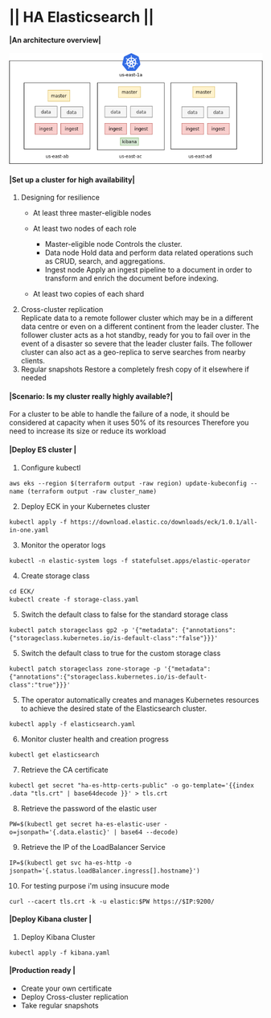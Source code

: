 # || HA Elasticsearch ||

#### |An architecture overview|

![alt text](https://github.com/YousraBorchani/HA-ELASTICSEARCH/blob/main/ha-es-architecture.png?raw=true)


#### |Set up a cluster for high availability|
1. Designing for resilience
    - At least three master-eligible nodes
    - At least two nodes of each role 
        - Master-eligible node
            Controls the cluster. 
        - Data node
            Hold data and perform data related operations such as CRUD, search, and aggregations. 
        - Ingest node 
           Apply an ingest pipeline to a document in order to transform and enrich the document before indexing. 

    - At least two copies of each shard 
2. Cross-cluster replication    
    Replicate data to a remote follower cluster which may be in a different data 
    centre or even on a different continent from the leader cluster. 
    The follower cluster acts as a hot standby, ready for you to fail over in the 
    event of a disaster so severe that the leader cluster fails. 
    The follower cluster can also act as a geo-replica to serve searches from nearby clients.  
3. Regular snapshots 
    Restore a completely fresh copy of it elsewhere if needed

#### |Scenario: Is my cluster really highly available?|
For a cluster to be able to handle the failure of a node, 
it should be considered at capacity when it uses 50% of its resources 
Therefore you need to increase its size or reduce its workload

#### |Deploy ES cluster | 

1. Configure kubectl

```
aws eks --region $(terraform output -raw region) update-kubeconfig --name (terraform output -raw cluster_name)
```

2. Deploy ECK in your Kubernetes cluster
```
kubectl apply -f https://download.elastic.co/downloads/eck/1.0.1/all-in-one.yaml
```

3. Monitor the operator logs
```
kubectl -n elastic-system logs -f statefulset.apps/elastic-operator
```

4. Create storage class
```
cd ECK/
kubectl create -f storage-class.yaml
```

5. Switch the default class to false for the standard storage class
```
kubectl patch storageclass gp2 -p '{"metadata": {"annotations":{"storageclass.kubernetes.io/is-default-class":"false"}}}'
```

5. Switch the default class to true for the custom storage class
```
kubectl patch storageclass zone-storage -p '{"metadata": {"annotations":{"storageclass.kubernetes.io/is-default-class":"true"}}}'
```

5. The operator automatically creates and manages Kubernetes resources to achieve the desired state of the Elasticsearch cluster. 
```
kubectl apply -f elasticsearch.yaml
```

6. Monitor cluster health and creation progress
```
kubectl get elasticsearch
```

7. Retrieve the CA certificate
```
kubectl get secret "ha-es-http-certs-public" -o go-template='{{index .data "tls.crt" | base64decode }}' > tls.crt
```
8. Retrieve the password of the elastic user
```
PW=$(kubectl get secret ha-es-elastic-user -o=jsonpath='{.data.elastic}' | base64 --decode)
```

9. Retrieve the IP of the LoadBalancer Service
```
IP=$(kubectl get svc ha-es-http -o jsonpath='{.status.loadBalancer.ingress[].hostname}')
```
10. For testing purpose i'm using insucure mode 
```
curl --cacert tls.crt -k -u elastic:$PW https://$IP:9200/
```

#### |Deploy Kibana cluster | 

1. Deploy Kibana Cluster
```
kubectl apply -f kibana.yaml
```

#### |Production ready |

- Create your own certificate
- Deploy Cross-cluster replication
- Take regular snapshots

